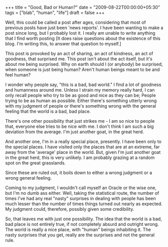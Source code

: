 +++
title = "Good, Bad or Human?"
date = "2009-08-22T00:00:00+05:30"
tags = ["blab", "human", "life"]
draft = false
+++

Well, this could be called a post after ages, considering that
most of previous posts have just been 'news reports'. I have been
wanting to make a post since long, but I probably lost it. I
really am unable to write anything that I find worth posting [It
does raise questions about the existence of this blog. I'm writing
this, to answer that question to myself.]

This post is provoked by an act of sharing, an act of kindness, an
act of goodness, that surprised me. This post isn't about the act
itself, but it's about me being surprised. Why on earth should I
(or anybody) be surprised, when someone is just being human?
Aren't human beings meant to be and feel human?

I wonder why people say, "this is a bad, bad world." I find a lot
of goodness and humanness around me. Unless I strain my memory
really hard, I can only recall people who try to be as good and
nice as they can be; People trying to be as human as
possible. Either there's something utterly wrong with my judgment
of people or there's something wrong with the general feeling that
the world is a bad, bad place.

There's one other possibility that just strikes me - I am so nice
to people that, everyone else tries to be nice with me. I don't
think I am such a big deviation from the average. I'm just another
goat, in the great herd.

And another one, I'm in a really special place, presently. I have
been only to the special places. I have visited only the places
that are at an extreme, far away from the 'average' place in the
world. But, given I'm just another goat in the great herd, this is
very unlikely. I am probably grazing at a random spot on the great
grasslands.

Since these are ruled out, it boils down to either a wrong
judgment or a wrong general feeling.

Coming to my judgment, I wouldn't call myself an Oracle or the
wise one, but I'm no dumb ass either. Well, taking the statistical
route, the number of times I've had any real "nasty" surprises in
dealing with people has been much lesser than the number of times
things turned out nearly as expected. My judgment could,
therefore, possibly given some credibility.

So, that leaves me with just one possibility. The idea that the
world is a bad, bad place is not entirely true, if not completely
absurd and outright wrong. The world is really a nice place, with
"human" beings inhabiting it. The nasty surprises that you get,
really are the surprises and not the general rule.
